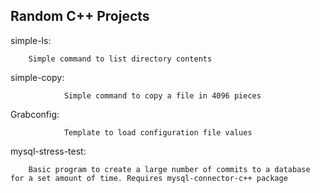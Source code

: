


## Random C++ Projects


simple-ls:

		Simple command to list directory contents
		
		
simple-copy:
     
                Simple command to copy a file in 4096 pieces 


Grabconfig:

                Template to load configuration file values 
		

mysql-stress-test:
		
		Basic program to create a large number of commits to a database for a set amount of time. Requires mysql-connector-c++ package
